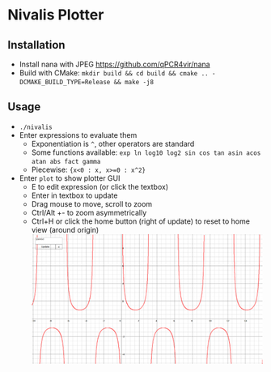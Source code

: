# Nivalis Plotter

## Installation
- Install nana with JPEG <https://github.com/qPCR4vir/nana>
- Build with CMake: `mkdir build && cd build && cmake .. -DCMAKE_BUILD_TYPE=Release && make -j8`

## Usage 
- `./nivalis`
- Enter expressions to evaluate them
    - Exponentiation is `^`, other operators are standard
    - Some functions available: `exp ln log10 log2 sin cos tan asin acos atan abs fact gamma`
    - Piecewise: `{x<0 : x, x>=0 : x^2}`
- Enter `plot` to show plotter GUI
    - E to edit expression (or click the textbox)
    - Enter in textbox to update
    - Drag mouse to move, scroll to zoom
    - Ctrl/Alt +- to zoom asymmetrically
    - Ctrl+H or click the home button (right of update) to reset to home view (around origin)
![Screenshot](https://github.com/sxyu/nivalis/blob/master/readme_img/screenshot.png?raw=true)
